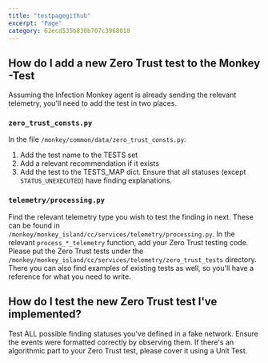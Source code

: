 ```yaml
---
title: "testpagegithub"
excerpt: "Page"
category: 62ecd535b830b707c3968018
---
```

## How do I add a new Zero Trust test to the Monkey -Test

Assuming the Infection Monkey agent is already sending the relevant telemetry, you'll need to add the test in two places.

### `zero_trust_consts.py`

In the file `/monkey/common/data/zero_trust_consts.py`:

1. Add the test name to the TESTS set
2. Add a relevant recommendation if it exists
3. Add the test to the TESTS_MAP dict. Ensure that all statuses (except `STATUS_UNEXECUTED`) have finding explanations.

### `telemetry/processing.py`

Find the relevant telemetry type you wish to test the finding in next. These can be found in `/monkey/monkey_island/cc/services/telemetry/processing.py`. In the relevant `process_*_telemetry` function, add your Zero Trust testing code. Please put the Zero Trust tests under the `/monkey/monkey_island/cc/services/telemetry/zero_trust_tests` directory. There you can also find examples of existing tests as well, so you'll have a reference for what you need to write.

## How do I test the new Zero Trust test I've implemented?

Test ALL possible finding statuses you've defined in a fake network. Ensure the events were formatted correctly by observing them. If there's an algorithmic part to your Zero Trust test, please cover it using a Unit Test.